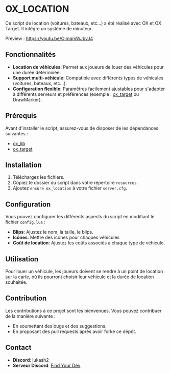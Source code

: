 # OX_LOCATION

Ce script de location (voitures, bateaux, etc...) a été réalisé avec OX et OX Target. Il intègre un système de minuteur.

Preview : https://youtu.be/OimqmWJbvJ4

## Fonctionnalités

- **Location de véhicules**: Permet aux joueurs de louer des véhicules pour une durée déterminée.
- **Support multi-véhicule**: Compatible avec différents types de véhicules (voitures, bateaux, etc...).
- **Configuration flexible**: Paramètres facilement ajustables pour s'adapter à différents serveurs et préférences (exemple : [ox_target](https://github.com/overextended/ox_target) ou DrawMarker).

## Prérequis

Avant d'installer le script, assurez-vous de disposer de les dépendances suivantes :
- [ox_lib](https://github.com/overextended/ox_lib)
- [ox_target](https://github.com/overextended/ox_target)

## Installation

1. Téléchargez les fichiers.
2. Copiez le dossier du script dans votre répertoire `resources`.
3. Ajoutez `ensure ox_location` à votre fichier `server.cfg`.

## Configuration

Vous pouvez configurer les différents aspects du script en modifiant le fichier `config.lua` :
- **Blips**: Ajustez le nom, la taille, le blips.
- **Icônes**: Mettre des icônes pour chaques véhicules
- **Coût de location**: Ajustez les coûts associés à chaque type de véhicule.

## Utilisation

Pour louer un véhicule, les joueurs doivent se rendre à un point de location sur la carte, où ils pourront choisir leur véhicule et la durée de location souhaitée.

## Contribution

Les contributions à ce projet sont les bienvenues. Vous pouvez contribuer de la manière suivante :
- En soumettant des bugs et des suggestions.
- En proposant des pull requests après avoir forké ce dépôt.

## Contact

- **Discord**: lukash2
- **Serveur Discord**: [Find Your Dev](https://discord.gg/find-your-dev-c-914926149266735145)
